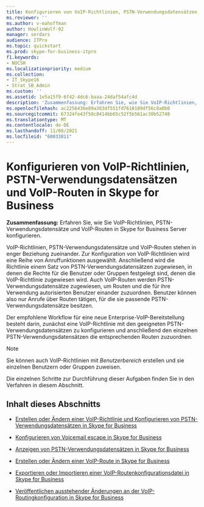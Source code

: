 ```yaml
---
title: Konfigurieren von VoIP-Richtlinien, PSTN-Verwendungsdatensätzen und VoIP-Routen in Skype for Business
ms.reviewer: ''
ms.author: v-mahoffman
author: HowlinWolf-92
manager: serdars
audience: ITPro
ms.topic: quickstart
ms.prod: skype-for-business-itpro
f1.keywords:
- NOCSH
ms.localizationpriority: medium
ms.collection:
- IT_Skype16
- Strat_SB_Admin
ms.custom: ''
ms.assetid: 1e5a15f9-6f42-4dc6-baaa-24daf54afc4d
description: 'Zusammenfassung: Erfahren Sie, wie Sie VoIP-Richtlinien, PSTN-Verwendungsdatensätze und VoIP-Routen in Skype for Business Server konfigurieren.'
ms.openlocfilehash: ac2256436e89a383df551fd7610189df56c8a0b0
ms.sourcegitcommit: 67324fe43f50c8414bb65c52f5b561ac30b52748
ms.translationtype: MT
ms.contentlocale: de-DE
ms.lasthandoff: 11/08/2021
ms.locfileid: "60833811"
---
```

# <a name="configure-voice-policies-pstn-usage-records-and-voice-routes-in-skype-for-business"></a>Konfigurieren von VoIP-Richtlinien, PSTN-Verwendungsdatensätzen und VoIP-Routen in Skype for Business
 
**Zusammenfassung:** Erfahren Sie, wie Sie VoIP-Richtlinien, PSTN-Verwendungsdatensätze und VoIP-Routen in Skype for Business Server konfigurieren.
  
VoIP-Richtlinien, PSTN-Verwendungsdatensätze und VoIP-Routen stehen in enger Beziehung zueinander. Zur Konfiguration von VoIP-Richtlinien wird eine Reihe von Anruffunktionen ausgewählt. Anschließend wird die Richtlinie einem Satz von PSTN-Verwendungsdatensätzen zugewiesen, in denen die Rechte für die Benutzer oder Gruppen festgelegt sind, denen die VoIP-Richtlinie zugewiesen wird. Auch VoIP-Routen werden PSTN-Verwendungsdatensätze zugewiesen, um Routen und die für ihre Verwendung autorisierten Benutzer einander zuzuordnen. Benutzer können also nur Anrufe über Routen tätigen, für die sie passende PSTN-Verwendungsdatensätze besitzen.
  
Der empfohlene Workflow für eine neue Enterprise-VoIP-Bereitstellung besteht darin, zunächst eine VoIP-Richtlinie mit den geeigneten PSTN-Verwendungsdatensätzen zu konfigurieren und anschließend den einzelnen PSTN-Verwendungsdatensätzen die entsprechenden Routen zuzuordnen. 
  
> [!NOTE]
> Sie können auch VoIP-Richtlinien mit  *Benutzerbereich*  erstellen und sie einzelnen Benutzern oder Gruppen zuweisen.
  
Die einzelnen Schritte zur Durchführung dieser Aufgaben finden Sie in den Verfahren in diesem Abschnitt.
  
## <a name="in-this-section"></a>Inhalt dieses Abschnitts

- [Erstellen oder Ändern einer VoIP-Richtlinie und Konfigurieren von PSTN-Verwendungsdatensätzen in Skype for Business](voice-policy-and-pstn-usage-records.md)
    
- [Konfigurieren von Voicemail escape in Skype for Business](configure-voice-mail-escape.md)
    
- [Anzeigen von PSTN-Verwendungsdatensätzen in Skype for Business](view-pstn-usage-records.md)
    
- [Erstellen oder Ändern einer VoIP-Route in Skype for Business](create-or-modify-a-voice-route.md)
    
- [Exportieren oder Importieren einer VoIP-Routenkonfigurationsdatei in Skype for Business](voice-route-configuration-import-export.md)
    
- [Veröffentlichen ausstehender Änderungen an der VoIP-Routingkonfiguration in Skype for Business](voice-route-config-changes.md)
    


